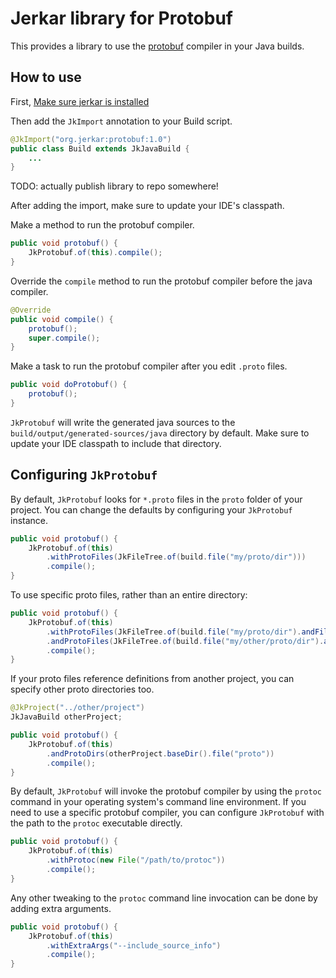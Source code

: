 
# Jerkar library for Protobuf

This provides a library to use the [protobuf](https://developers.google.com/protocol-buffers/) compiler in your Java builds.

## How to use

First, [Make sure jerkar is installed](http://jerkar.github.io/documentation/latest/getting_started.html)

Then add the `JkImport` annotation to your Build script.

```java
@JkImport("org.jerkar:protobuf:1.0")
public class Build extends JkJavaBuild {
    ...
}
```

TODO: actually publish library to repo somewhere!

After adding the import, make sure to update your IDE's classpath.

Make a method to run the protobuf compiler.

```java
public void protobuf() {
    JkProtobuf.of(this).compile();
}
```

Override the `compile` method to run the protobuf compiler before the java compiler.

```java
@Override
public void compile() {
    protobuf();
    super.compile();
}
```

Make a task to run the protobuf compiler after you edit `.proto` files.

```java
public void doProtobuf() {
    protobuf();
}
```

`JkProtobuf` will write the generated java sources to the `build/output/generated-sources/java` directory by default.
Make sure to update your IDE classpath to include that directory.


## Configuring `JkProtobuf`

By default, `JkProtobuf` looks for `*.proto` files in the `proto` folder of your project.
You can change the defaults by configuring your `JkProtobuf` instance.

```java
public void protobuf() {
    JkProtobuf.of(this)
        .withProtoFiles(JkFileTree.of(build.file("my/proto/dir")))
        .compile();
}
```

To use specific proto files, rather than an entire directory:

```java
public void protobuf() {
    JkProtobuf.of(this)
        .withProtoFiles(JkFileTree.of(build.file("my/proto/dir").andFilter(JkFileFiler.include("thisOne.proto"))))
        .andProtoFiles(JkFileTree.of(build.file("my/other/proto/dir").andFilter(JKFileFilder.include("anotherOne.proto"))))
        .compile();
}
```

If your proto files reference definitions from another project, you can specify other proto directories too.

```java
@JkProject("../other/project")
JkJavaBuild otherProject;

public void protobuf() {
    JkProtobuf.of(this)
        .andProtoDirs(otherProject.baseDir().file("proto"))
        .compile();
}
```

By default, `JkProtobuf` will invoke the protobuf compiler by using the `protoc` command in
your operating system's command line environment. If you need to use a specific protobuf compiler,
you can configure `JkProtobuf` with the path to the `protoc` executable directly.

```java
public void protobuf() {
    JkProtobuf.of(this)
        .withProtoc(new File("/path/to/protoc"))
        .compile();
}
```

Any other tweaking to the `protoc` command line invocation can be done by adding extra arguments.

```java
public void protobuf() {
    JkProtobuf.of(this)
        .withExtraArgs("--include_source_info")
        .compile();
}
```
